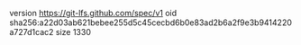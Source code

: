 version https://git-lfs.github.com/spec/v1
oid sha256:a22d03ab621bebee255d5c45cecbd6b0e83ad2b6a2f9e3b9414220a727d1cac2
size 1330
